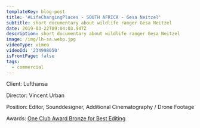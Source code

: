 ```yaml
---
templateKey: blog-post
title: '#LifeChangingPlaces - SOUTH AFRICA - Gesa Neitzel'
subtitle: short documentary about wildlife ranger Gesa Neitzel
date: 2019-03-22T09:04:03.947Z
description: short documentary about wildlife ranger Gesa Neitzel
image: /img/lh-sa.webp.jpg
videoType: vimeo
videoId: '234998050'
isFrontPage: false
tags:
  - commercial
---
```

Client: Lufthansa

Director: Vincent Urban

Position: Editor, Sounddesigner, Additional Cinematography / Drone Footage

Awards: [One Club Award Bronze for Best Editing](http://www.oneclub.org/awards/theoneshow/-archive/awards/2018/42/all/Craft+[d]+Editing/select)
